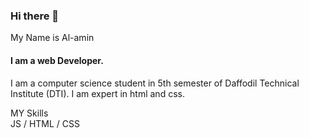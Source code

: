 ### Hi there 👋
My Name is Al-amin
#### I am a web Developer.
I am a computer science student in 5th semester of Daffodil Technical Institute (DTI). I am expert in html and css.

MY Skills<br>
JS / HTML / CSS




